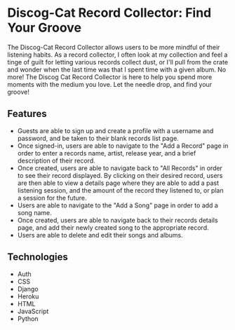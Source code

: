 
# Discog-Cat Record Collector: Find Your Groove

The Discog-Cat Record Collector allows users to be more mindful of their listening habits. As a record collector, I often look at my collection and feel a tinge of guilt for letting various records collect dust, or I'll pull from the crate and wonder when the last time was that I spent time with a given album. No more! The Discog Cat Record Collector is here to help you spend more moments with the medium you love. Let the needle drop, and find your groove!

## Features

- Guests are able to sign up and create a profile with a username and password, and be taken to their blank records list page.
- Once signed-in, users are able to navigate to the "Add a Record" page in order to enter a records name, artist, release year, and a brief description of their record.
- Once created, users are able to navigate back to "All Records" in order to see their record displayed. By clicking on their desired record, users are then able to view a details page where they are able to add a past listening session, and the amount of the record they listened to, or plan a session for the future.
- Users are able to navigate to the "Add a Song" page in order to add a song name.
- Once created, users are able to navigate back to their records details page, and add their newly created song to the appropriate record.
- Users are able to delete and edit their songs and albums.

## Technologies

- Auth
- CSS
- Django
- Heroku
- HTML
- JavaScript
- Python